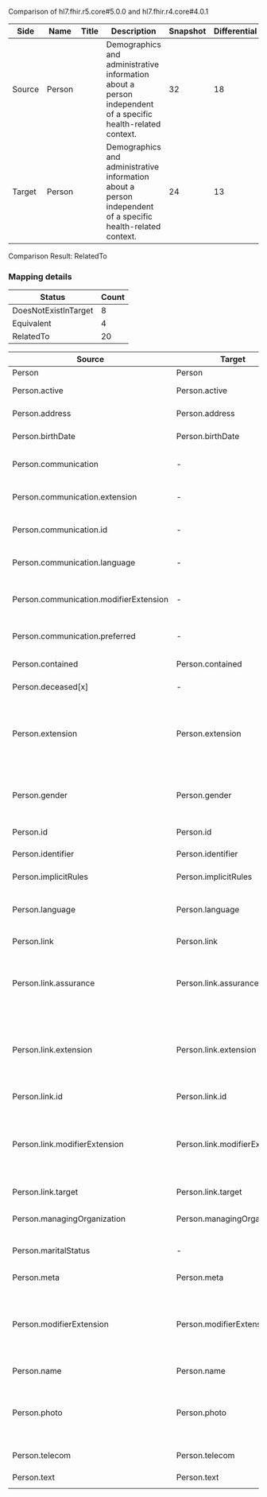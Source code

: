 Comparison of hl7.fhir.r5.core#5.0.0 and hl7.fhir.r4.core#4.0.1

| Side | Name | Title | Description | Snapshot | Differential |
| --- | --- | --- | --- | --- | --- |
| Source | Person |  | Demographics and administrative information about a person independent of a specific health-related context. | 32 | 18 |
| Target | Person |  | Demographics and administrative information about a person independent of a specific health-related context. | 24 | 13 |


Comparison Result: RelatedTo


### Mapping details

| Status | Count |
| ------ | ----- |
DoesNotExistInTarget | 8 |
Equivalent | 4 |
RelatedTo | 20 |


| Source | Target | Status | Message |
| ------ | ------ | ------ | ------- |
| Person | Person | Equivalent | R5 `Person` maps as Equivalent to R4 `Person` |
| Person.active | Person.active | Equivalent | R5 `Person.active` maps as Equivalent to R4 `Person.active` |
| Person.address | Person.address | Equivalent | R5 `Person.address` maps as Equivalent to R4 `Person.address` |
| Person.birthDate | Person.birthDate | Equivalent | R5 `Person.birthDate` maps as Equivalent to R4 `Person.birthDate` |
| Person.communication | - | DoesNotExistInTarget | R5 `Person.communication` does not appear in the target and has no mapping for `Person`. |
| Person.communication.extension | - | DoesNotExistInTarget | R5 `Person.communication.extension` does not appear in the target and has no mapping for `Person`. |
| Person.communication.id | - | DoesNotExistInTarget | R5 `Person.communication.id` does not appear in the target and has no mapping for `Person`. |
| Person.communication.language | - | DoesNotExistInTarget | R5 `Person.communication.language` does not appear in the target and has no mapping for `Person`. |
| Person.communication.modifierExtension | - | DoesNotExistInTarget | R5 `Person.communication.modifierExtension` does not appear in the target and has no mapping for `Person`. |
| Person.communication.preferred | - | DoesNotExistInTarget | R5 `Person.communication.preferred` does not appear in the target and has no mapping for `Person`. |
| Person.contained | Person.contained | Equivalent | R5 `Person.contained` maps as Equivalent to R4 `Person.contained` |
| Person.deceased[x] | - | DoesNotExistInTarget | R5 `Person.deceased[x]` does not appear in the target and has no mapping for `Person`. |
| Person.extension | Person.extension | SourceIsBroaderThanTarget | R5 `Person.extension` maps as SourceIsBroaderThanTarget to R4 `Person.extension` - extension has change due to type change: R5 `extension` `Extension` maps as SourceIsBroaderThanTarget for R4 `extension` |
| Person.gender | Person.gender | Equivalent | R5 `Person.gender` maps as Equivalent to R4 `Person.gender` - gender has compatible required binding for code type: http://hl7.org/fhir/ValueSet/administrative-gender|5.0.0 and http://hl7.org/fhir/ValueSet/administrative-gender|4.0.1 (Equivalent) |
| Person.id | Person.id | Equivalent | R5 `Person.id` maps as Equivalent to R4 `Person.id` |
| Person.identifier | Person.identifier | Equivalent | R5 `Person.identifier` maps as Equivalent to R4 `Person.identifier` |
| Person.implicitRules | Person.implicitRules | Equivalent | R5 `Person.implicitRules` maps as Equivalent to R4 `Person.implicitRules` |
| Person.language | Person.language | RelatedTo | R5 `Person.language` maps as RelatedTo to R4 `Person.language` - language changed the binding strength from Required to Preferred |
| Person.link | Person.link | Equivalent | R5 `Person.link` maps as Equivalent to R4 `Person.link` |
| Person.link.assurance | Person.link.assurance | Equivalent | R5 `Person.link.assurance` maps as Equivalent to R4 `Person.link.assurance` - assurance has compatible required binding for code type: http://hl7.org/fhir/ValueSet/identity-assuranceLevel|5.0.0 and http://hl7.org/fhir/ValueSet/identity-assuranceLevel|4.0.1 (Equivalent) |
| Person.link.extension | Person.link.extension | SourceIsBroaderThanTarget | R5 `Person.link.extension` maps as SourceIsBroaderThanTarget to R4 `Person.link.extension` - extension has change due to type change: R5 `extension` `Extension` maps as SourceIsBroaderThanTarget for R4 `extension` |
| Person.link.id | Person.link.id | Equivalent | R5 `Person.link.id` maps as Equivalent to R4 `Person.link.id` |
| Person.link.modifierExtension | Person.link.modifierExtension | SourceIsBroaderThanTarget | R5 `Person.link.modifierExtension` maps as SourceIsBroaderThanTarget to R4 `Person.link.modifierExtension` - modifierExtension has change due to type change: R5 `modifierExtension` `Extension` maps as SourceIsBroaderThanTarget for R4 `modifierExtension` |
| Person.link.target | Person.link.target | Equivalent | R5 `Person.link.target` maps as Equivalent to R4 `Person.link.target` |
| Person.managingOrganization | Person.managingOrganization | Equivalent | R5 `Person.managingOrganization` maps as Equivalent to R4 `Person.managingOrganization` |
| Person.maritalStatus | - | DoesNotExistInTarget | R5 `Person.maritalStatus` does not appear in the target and has no mapping for `Person`. |
| Person.meta | Person.meta | Equivalent | R5 `Person.meta` maps as Equivalent to R4 `Person.meta` |
| Person.modifierExtension | Person.modifierExtension | SourceIsBroaderThanTarget | R5 `Person.modifierExtension` maps as SourceIsBroaderThanTarget to R4 `Person.modifierExtension` - modifierExtension has change due to type change: R5 `modifierExtension` `Extension` maps as SourceIsBroaderThanTarget for R4 `modifierExtension` |
| Person.name | Person.name | Equivalent | R5 `Person.name` maps as Equivalent to R4 `Person.name` |
| Person.photo | Person.photo | RelatedTo | R5 `Person.photo` maps as RelatedTo to R4 `Person.photo` - photo changed from array to scalar (max cardinality from * to 1); photo has change due to type change: R5 `photo` `Attachment` maps as RelatedTo for R4 `photo` |
| Person.telecom | Person.telecom | Equivalent | R5 `Person.telecom` maps as Equivalent to R4 `Person.telecom` |
| Person.text | Person.text | Equivalent | R5 `Person.text` maps as Equivalent to R4 `Person.text` |

